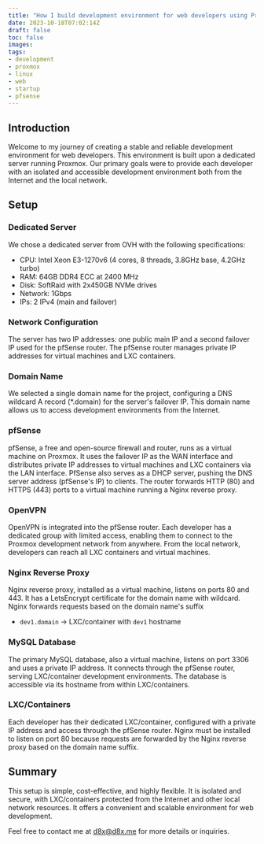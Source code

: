 ```yaml
---
title: "How I build development environment for web developers using Proxmox and Dedicated Server"
date: 2023-10-18T07:02:14Z
draft: false
toc: false
images:
tags:
- development
- proxmox
- linux
- web
- startup
- pfsense
---
```


## Introduction

Welcome to my journey of creating a stable and reliable development environment for web developers. This environment is built upon a dedicated server running Proxmox. Our primary goals were to provide each developer with an isolated and accessible development environment both from the Internet and the local network.

## Setup

### Dedicated Server

We chose a dedicated server from OVH with the following specifications:

- CPU: Intel Xeon E3-1270v6 (4 cores, 8 threads, 3.8GHz base, 4.2GHz turbo)
- RAM: 64GB DDR4 ECC at 2400 MHz
- Disk: SoftRaid with 2x450GB NVMe drives
- Network: 1Gbps
- IPs: 2 IPv4 (main and failover)

### Network Configuration

The server has two IP addresses: one public main IP and a second failover IP used for the pfSense router. 
The pfSense router manages private IP addresses for virtual machines and LXC containers.

### Domain Name

We selected a single domain name for the project, configuring a DNS wildcard A record (*.domain) for the server's failover IP. 
This domain name allows us to access development environments from the Internet.

### pfSense

pfSense, a free and open-source firewall and router, runs as a virtual machine on Proxmox. 
It uses the failover IP as the WAN interface and distributes private IP addresses to virtual machines and LXC containers via the LAN interface. 
PfSense also serves as a DHCP server, pushing the DNS server address (pfSense's IP) to clients. 
The router forwards HTTP (80) and HTTPS (443) ports to a virtual machine running a Nginx reverse proxy.

### OpenVPN

OpenVPN is integrated into the pfSense router. Each developer has a dedicated group with limited access, 
enabling them to connect to the Proxmox development network from anywhere. From the local network, 
developers can reach all LXC containers and virtual machines.

### Nginx Reverse Proxy

Nginx reverse proxy, installed as a virtual machine, listens on ports 80 and 443. 
It has a LetsEncrypt certificate for the domain name with wildcard. Nginx forwards requests based on the domain name's suffix 
- `dev1.domain` -> LXC/container with `dev1` hostname

### MySQL Database

The primary MySQL database, also a virtual machine, listens on port 3306 and uses a private IP address. 
It connects through the pfSense router, serving LXC/container development environments. 
The database is accessible via its hostname from within LXC/containers.

### LXC/Containers

Each developer has their dedicated LXC/container, configured with a private IP address and access through the pfSense router.
Nginx must be installed to listen on port 80 because requests are forwarded by the Nginx reverse proxy based on the domain name suffix.

## Summary

This setup is simple, cost-effective, and highly flexible.
It is isolated and secure, with LXC/containers protected from the Internet and other local network resources. 
It offers a convenient and scalable environment for web development.

Feel free to contact me at [d8x@d8x.me](mailto:d8x@d8x.me) for more details or inquiries.



